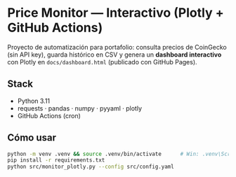 # Price Monitor — Interactivo (Plotly + GitHub Actions)

Proyecto de automatización para portafolio: consulta precios de CoinGecko (sin API key), guarda histórico en CSV y genera un **dashboard interactivo** con Plotly en `docs/dashboard.html` (publicado con GitHub Pages).

## Stack
- Python 3.11
- requests · pandas · numpy · pyyaml · plotly
- GitHub Actions (cron)

## Cómo usar
```bash
python -m venv .venv && source .venv/bin/activate      # Win: .venv\Scripts\activate
pip install -r requirements.txt
python src/monitor_plotly.py --config src/config.yaml
